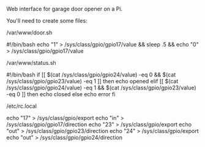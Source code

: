 Web interface for garage door opener on a Pi.

You'll need to create some files:

/var/www/door.sh

#!/bin/bash
echo "1" > /sys/class/gpio/gpio17/value && sleep .5 && echo "0" > /sys/class/gpio/gpio17/value


/var/www/status.sh


#!/bin/bash
if [[ $(cat /sys/class/gpio/gpio24/value) -eq 0  && $(cat /sys/class/gpio/gpio23/value) -eq 1 ]]
then
   echo opened
elif [[ $(cat /sys/class/gpio/gpio24/value) -eq 1 && $(cat /sys/class/gpio/gpio23/value) -eq 0 ]]
then
   echo closed
else
   echo error
fi





/etc/rc.local

echo "17" > /sys/class/gpio/export
echo "in" > /sys/class/gpio/gpio17/direction
echo "23" > /sys/class/gpio/export
echo "out" > /sys/class/gpio/gpio23/direction
echo "24" > /sys/class/gpio/export
echo "out" > /sys/class/gpio/gpio24/direction

